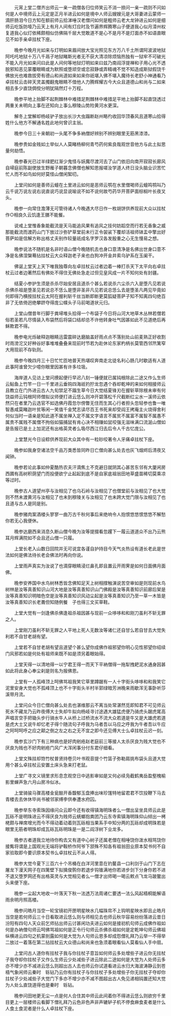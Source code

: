 <!-- { "loadSidebar": true } -->
　　元宵上堂二僧齐出师云一亲一疏僧各归位师笑云不消一捺问一亲一疏则不问如何是人中境师云上元定是正月半进云如何是境中人师云嫂嫂元是大哥妻进云蒙师一滴肝肠泪今日方知在额前师云拾涕唾汉老僧问如何是粗师云老大龙钟进云如何是细师云吃饭防噎乃云天上有月人间有灯应时及节遍界辉腾寒山子便道我心似月漳州权复道我心似灯依稀颇相似仿佛隔千层大觉敢道不是心不是月不是灯面赤不如语直眼见不如手亲卓拄杖下座。

　　晚参今晚月光如来与灯明如来眉间放大宝光照见东方万八千土所谓阿波波地狱阿吒吒地狱十万八千鬲子地狱睹斯光者无不获大清凉除烦恼热独有一狱牢不可破光不能入月光如来问曰此是人间何等地狱灯明如来曰兹乃南阎浮提禅和子用心光不透脱邪知恶见蒙覆眼睛或为默照或堕顽空或恋寂静或弄精魂不觉不知造成斯狱假饶千佛放光也难救拔旁有德山和尚道如来如来你祇堪入佛不堪入魔待长老舒小神通看乃卓拄杖云击碎天灵盖擉翻鬼眼睛不借他人力腾辉耀古今大众且道德山和尚与二如来相去多少直饶倜傥分明犹隔然灯十万程。

　　晚参平地上抬脚不起荆棘林中难措足荆棘林中难措足平地上抬脚不起直饶透过两重关未明向上事在还知向上事么穆陵山势险黄河水更深。

　　解冬上堂解却杨岐驴子放出长沙大虫蹋断赵州略彴收回华顶春风且道寒山拾得姓什么他方不解通名姓此地何曾识主翁。

　　晚参今日三十来朝初一头尾不争多衲僧好辨别不辨别眼里无筋黑漆漆。

　　晚参贵如金贱如土举似人人莫睹杨柳何青芍药何紫良哉观世音他方与此土拟思量何劫悟。

　　晚参春光已过半绿肥红渐少鬼怪与妖魔尽渡河去了山门依旧向南开寂寂长廊风自埽庭前陈副使放生野雁子朝暮念佛僧也解知恩报嗟汝学道人终日没头脑业识苦忙忙人而不如鸟如何好莫怪山僧闲絮叨。

　　上堂问如何是善师云蟺在土里进云如何是恶师云鹗在水里僧喝师云蟺鸣鹗叫乃云千说万说左说右说直说巧说显说喻说不如不说何故芍药华开菩萨面棕榈叶长夜叉头。

　　晚参一向常住澹薄无可管待诸人今晚遇大尽日作一枚胡饼供养现前大众以拄杖作○相良久云饥逢王膳不能餐。

　　说戒上堂惟香象能截流是天马能追风果有追风之技何妨蹈空而行若无香象之威那能截流而渡药山门下放过沙弥铲草堂前未行正令袈裟下覆却活祖师钵盂中擎出好菩萨如是信解方称出格丈夫别作较量祇成名字罗汉各发殷重之心无生慢易之想。

　　晚参说法不随机是名非时语山僧今晚随机去也身口意清净是名佛出世身口意不净是名佛涅槃蓦拈拄杖云大众释迦老子来也白狗冲开金井索乌驴系在玉阑干。

　　佛诞上堂天上天下唯我独尊向左卓拄杖云过者边着一棒打杀天下太平向右卓拄杖云过者边著然后有佛处不得住无佛处急走过但见皇风成一片不知何处有封疆。

　　结夏小参护生须是杀杀尽始安居且道杀个甚么若说杀六尘杀六入是堕凡见若说杀佛杀祖是堕圣见若说总不恁么是堕非圣非凡见若说总恁么去是堕圣凡两见毕竟如何即得乃横按拄杖云太阿在握利斩千丝当断即断更莫狐疑菩萨子知不知离四句绝百非了无依倚迥绝攀跻夺得庞公幞头子马前喝道状元归。

　　上堂山僧昔年行脚于粪埽堆头拾得一个布袋子今日将山河大地草木丛林若僧若俗若圣若凡尽情装入布袋然后将袋口结却总不许他转身吐气因甚如此不见道绝后再稣欺君不得。

　　晚参电光烁破释迦眼睛迅雷震碎达磨脑盖好雨点点不落别处山前麦熟正好收割时雨滂沱又好种谷好事堆堆叠叠来现前时节若为赴休论东家杓柄长莫管西邻笊篱窄大用现前不存轨则。

　　晚参今晚四月三十日忙忙匝地普天热堪叹奔南走北徒名利心肠几时歇适有人道此事阿谁曾欠少噫你眼里因甚有许多垃圾。

　　海岸道人见访上堂问撩起便行早迟八刻一锤便就已属钝根除此二途又作么生师云鲇鱼上竹竿一日一千里进云垂钩四海祇钓狞龙忽遇个吞却乾坤的来如何相接师云且教立在门外进云古人九旬禁足不蹋生草今日大觉结夏锋刃在握斩草除根未审有何饶益师云钝根阿师僧拟议师便打进云恁么则冲开碧落松千尺截断红尘水一溪师云依然只在者里乃云选官不如选佛丹霞忽尔傍瞥无住而生其心行者担头忽轻参也鲁一唯智愚咸莫睹迦叶贫等闲一笑值千金梵志读尽百王书死来却受阎王拷庵主火烧得舍利何似当时一语亲是知此道不属坐禅入定不属文字语言不属贫不属富不属智不属愚不属贵不属贱不属僧不拘俗如猫捕鼠有肯心决不相赚如鼠咬强无滋味满口流涎山僧如是告报已是土上加泥还有出格英灵者么吸尽西江归去后令人千古忆庞公。

　　上堂慧光今日设粽供养现前大众其中有一粒砂咬著令人牙痛卓拄杖下座。

　　晚参如我身空诸法空千品万类悉皆同昨日亡僧向甚么处去也灰飞烟烬后清夜又闻钟。

　　晚参若论此事如仲夏酷热农夫汗滴焦土不克避日就阴其心甚苦东邻有大厦闲房西圃有高树积荫望门而投便欲宁止起起到底不是自家底祖翁田地草盛苗稀切莫乘凉等过时。

　　晚参古人道望州亭与汝相见了也乌石岭与汝相见了也僧堂前与汝相见了也大觉则不然未渡黄河与汝相见了也未到穆陵关与汝相见了也未跨大觉门限与汝相见了也且道与古人是同是别。

　　晚参猪肉案酒楼头寥寥一曲万古千秋何事后来绝响令人抱恨悠悠恨悠悠不解愁你若无心我便休。

　　晚参达磨西来消息久断山僧今晚为汝等提掇看忽趯下一履云道道众不出乃云熊耳月辉满院如不会且还山僧一只履。

　　上堂长老入山数日回院并无可说宜各谨自护持目今天气炎热设有道长老此是世法如何是佛法待长老会佛法时再向你说。

　　上堂雨声真实为汝说了也滴穿眼睛浸烂鼻孔即且置云开雨霁是如何日面佛月面佛。

　　晚参安养国中水鸟树林悉皆念佛知足天上树相撑触演说苦空审如是则现前水鸟树林是汝等真善知识山河大地是汝等真善知识山门佛殿是汝等真善知识前廊后架是汝等真善知识明暗色空是汝等真善知识风动尘起是汝等真善知识乃至一草一木皆是汝等真善知识长老聻但知随例餐　子也得三文买草鞋。

　　上堂大觉有一剑逢佛杀佛逢祖杀祖因甚与现前一众哆哆和和刚刀虽利不斩无罪之人。

　　上堂刚刀虽利不斩无罪之人平地上死人无数汝等诸仁还自甘么若自甘去大觉失利若不自甘老胡有望。

　　上堂若不自甘老胡有望且道望个甚么望你成佛作祖邪望你明心见性邪望你绍续门风邪若如是何处有祖师来既不如是须另着眼始得。

　　上堂天得一以清地得一以宁君王得一而天下平衲僧得一拖犁拽耙泥水通身因甚如此将此身心奉尘刹是则名为报佛恩。

　　上堂有一人孤峰顶上呵佛骂祖我笑它草里蹲踞有一人十字街头哆哆和和我笑它泥里安身大觉也不孤峰顶上也不十字街头半村半郭绿暗芳洲晚来雨歇浑无事卧听莎溪带月流。

　　上堂问众今日亡僧向甚么处去也湛维那云不离当处常湛然觅即知君不可见师云死水不藏龙乃云昨夜傅大士失却牛拟向杨岐寻讨途遇大雄猛虎便乃骑虎头踞虎尾高声唱言空手把锄头步行骑水牛人从桥上过桥流水不流大众若道是牛又是大雄虎若道是虎大士又说牛却忆老子得个随流句子呼我为马者吾以马应之呼我为牛者吾以牛应之阿呵呵呼之应之颠之倒之左之右之无不宜之即今还见傅大士么卓拄杖云迟一刻。

　　晚参玄沙门下有三种病也是好肉剜疮赵老庭前三等接人太杀厌良为贱大觉也不厌良为贱也不好肉剜疮门风广大浑闲事分付东君仔细看。

　　上堂文殊拄却筇竹杖普贤持卷贝叶书观音提个竹篮子弥勒肩挑布袋头且道大觉用个甚么卓拄杖云安置土床头急来打老鼠。

　　上堂广寻文义镜里求形息念观空日中逃影审如是又何必续凫截鹤夷岳盈壑槐榆影里蝉声急六月山房冷似冰。

　　上堂骑骏马骤高楼金瓮醅开香馥郁玉盘捧出味珍馐特地留君君不饮投鞭下马去青楼去去休休毕尚书被邻家缚李供奉遭水府囚。

　　晚参举东寺索珠因缘问众云即今还有收得镇海明珠者么一僧出呈坐具师云此是瓦砾不是明珠进云不得厌良为贱师云蜣螂抱粪团乃云东寺索镇海明珠仰山倾出一栲栳颇与禅席增光而今不得动着动着则瓦砾相当果系手中知分两的瓦砾却成明珠若是眼里无筋者明珠却成瓦砾瓦砾明珠是一是二阎浮树下业龙多。

　　晚参古者道我立地待你构去又有道中心树子还属老僧在相唾饶你泼水相骂饶你接觜将谓是上国观光无端将驴鞍桥作阿爷下颔殊不知各有祖翁田业原本契书何不自家验取即今要识原本契书么卓拄杖云不从人得。

　　晚参大觉今夏下三百六十个吊桶在白洋河里意在钓鳌县一口利剑于山门下志在屠龙下漫天网子在四篱壁下拟擒俊鹘你若退步钩锥满地你若进步剑下分身你若不进不退又堕罗网还有出格英灵与大觉相见者么一僧才出师喝一喝云敕点飞龙马跛鳖出头来便下座。

　　晚参一尘起大地收一叶落天下秋一法透万法周诸仁要透一法么风起梧桐能解语雨余明月照高楼。

　　晚参问皓月当空一轮宝镜初开匣明星映水几幅珠帘不上钩明星映水即且止皓月当空是若何师云三十日看取进云恁么则与师相见去也师云秋华容易纷纷落进云昔日汾阳有四句人天众前乞师拈出师云讨甚闲功夫进云如何是接初机句师云成佛作祖如何是办衲僧句师云呵佛骂祖如何是正令行句师云杀佛杀祖如何是定乾坤句师云佛祖纵横进云四句之机蒙剖露如何是大觉为人句师云恩多却成怨僧礼拜乃云举一不得举二放过一着落在第二拈拄杖云大众德山和尚来也急须着眼看仙人莫看仙人手中扇。

　　上堂问古人道你有拄杖子我与你拄杖子意旨如何师云多处增些子进云你无拄杖子我夺却你拄杖子又作么生师云少处减些子进云除此二途如何是大觉为人处师云多亦不增少亦不减进云恁么则超出古人去也师云你试道看进云水归大海波涛静云到苍梧气象闲师云秦时　轹钻乃云你有拄杖子与你拄杖子多处增些子你无拄杖子夺却你拄杖子少处减些子大觉门下多亦不增少亦不减不图超出古人免见递相钝置还知大觉为人处么直饶道得也是秦时　轹钻。

　　晚参问田地更无尘一点是何人合住其中师云此间着你不得进云恁么则欲穷千里目更上一层楼师云看脚下僧礼拜乃云色非色声非声辘轳子机不停食麻食麦者是什么人食土食泥者是什么人卓拄杖下座。

